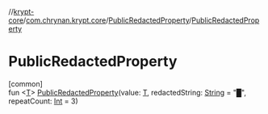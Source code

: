 //[krypt-core](../../../index.md)/[com.chrynan.krypt.core](../index.md)/[PublicRedactedProperty](index.md)/[PublicRedactedProperty](-public-redacted-property.md)

# PublicRedactedProperty

[common]\
fun &lt;[T](index.md)&gt; [PublicRedactedProperty](-public-redacted-property.md)(value: [T](index.md), redactedString: [String](https://kotlinlang.org/api/latest/jvm/stdlib/kotlin/-string/index.html) = &quot;█&quot;, repeatCount: [Int](https://kotlinlang.org/api/latest/jvm/stdlib/kotlin/-int/index.html) = 3)
